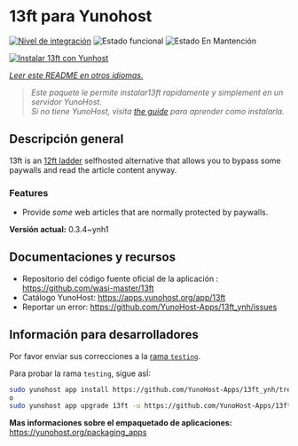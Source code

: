 <!--
Este archivo README esta generado automaticamente<https://github.com/YunoHost/apps/tree/master/tools/readme_generator>
No se debe editar a mano.
-->

# 13ft para Yunohost

[![Nivel de integración](https://apps.yunohost.org/badge/integration/13ft)](https://ci-apps.yunohost.org/ci/apps/13ft/)
![Estado funcional](https://apps.yunohost.org/badge/state/13ft)
![Estado En Mantención](https://apps.yunohost.org/badge/maintained/13ft)

[![Instalar 13ft con Yunhost](https://install-app.yunohost.org/install-with-yunohost.svg)](https://install-app.yunohost.org/?app=13ft)

*[Leer este README en otros idiomas.](./ALL_README.md)*

> *Este paquete le permite instalar13ft rapidamente y simplement en un servidor YunoHost.*  
> *Si no tiene YunoHost, visita [the guide](https://yunohost.org/install) para aprender como instalarla.*

## Descripción general

13ft is an [12ft ladder](https://12ft.io) selfhosted alternative that allows you to bypass some paywalls and read the article content anyway.

### Features
- Provide *some* web articles that are normally protected by paywalls.


**Versión actual:** 0.3.4~ynh1
## Documentaciones y recursos

- Repositorio del código fuente oficial de la aplicación : <https://github.com/wasi-master/13ft>
- Catálogo YunoHost: <https://apps.yunohost.org/app/13ft>
- Reportar un error: <https://github.com/YunoHost-Apps/13ft_ynh/issues>

## Información para desarrolladores

Por favor enviar sus correcciones a la [rama `testing`](https://github.com/YunoHost-Apps/13ft_ynh/tree/testing).

Para probar la rama `testing`, sigue asÍ:

```bash
sudo yunohost app install https://github.com/YunoHost-Apps/13ft_ynh/tree/testing --debug
o
sudo yunohost app upgrade 13ft -u https://github.com/YunoHost-Apps/13ft_ynh/tree/testing --debug
```

**Mas informaciones sobre el empaquetado de aplicaciones:** <https://yunohost.org/packaging_apps>
